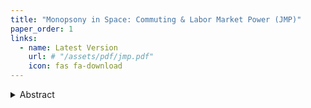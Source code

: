 ```yaml
---
title: "Monopsony in Space: Commuting & Labor Market Power (JMP)"
paper_order: 1
links:
  - name: Latest Version
    url: # "/assets/pdf/jmp.pdf"
    icon: fas fa-download
---
```


<details>
  <summary>Abstract</summary>
  <p>Around 40% of employees in Canada work within 5 km of their place of residence, indicating that workers' set of suitable employers are limited by high commuting costs. I leverage a subway expansion in Vancouver to show that workers who gained subway access experienced an increase in earnings by 1.5%, and conditional on switching jobs traveled farther to their new employer. I build and identify a two-sided labor market matching model featuring wage-posting, \textit{explicit} commuting costs, and residential choice. I allow labor markets to be porous and use commuting flows to identify indifference curves between earnings and commuting. Model simulations show that estimated treatment effects from the expansion are driven by a reallocation of workers to more productive firms. Using a model-based concentration index I show that labor market concentration dropped by 10-35% in treated areas. Finally, I use the model to show that the distribution of firms across space explains 15% of the spatial variation in wage markdowns within cities. These results demonstrate the ability of the model to analyze the relationship between commuting costs, labor market power, and worker-firm matching at granular geographic levels.</p>
</details>